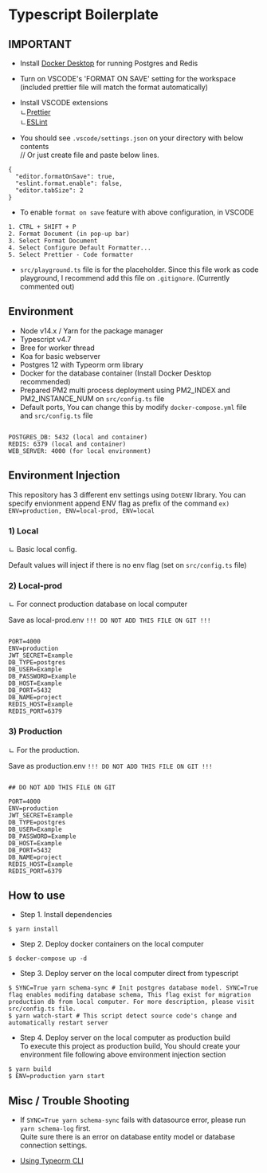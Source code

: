 # Typescript Boilerplate

## IMPORTANT

- Install [Docker Desktop](https://www.docker.com/products/docker-desktop/) for running Postgres and Redis

- Turn on VSCODE's 'FORMAT ON SAVE' setting for the workspace (included prettier file will match the format automatically)
- Install VSCODE extensions  
  ㄴ[Prettier](https://marketplace.visualstudio.com/items?itemName=esbenp.prettier-vscode)  
  ㄴ[ESLint](https://marketplace.visualstudio.com/items?itemName=dbaeumer.vscode-eslint)
- You should see `.vscode/settings.json` on your directory with below contents  
  // Or just create file and paste below lines.

```
{
  "editor.formatOnSave": true,
  "eslint.format.enable": false,
  "editor.tabSize": 2
}
```

- To enable `format on save` feature with above configuration, in VSCODE

```
1. CTRL + SHIFT + P
2. Format Document (in pop-up bar)
3. Select Format Document
4. Select Configure Default Formatter...
5. Select Prettier - Code formatter
```

- `src/playground.ts` file is for the placeholder.
  Since this file work as code playground, I recommend add this file on `.gitignore`. (Currently commented out)

## Environment

- Node v14.x / Yarn for the package manager
- Typescript v4.7
- Bree for worker thread
- Koa for basic webserver
- Postgres 12 with Typeorm orm library
- Docker for the database container (Install Docker Desktop recommended)
- Prepared PM2 multi process deployment using PM2_INDEX and PM2_INSTANCE_NUM on `src/config.ts` file
- Default ports, You can change this by modify `docker-compose.yml` file and `src/config.ts` file

```

POSTGRES_DB: 5432 (local and container)
REDIS: 6379 (local and container)
WEB_SERVER: 4000 (for local environment)

```

## Environment Injection

This repository has 3 different env settings using `DotENV` library.
You can specify envionment append ENV flag as prefix of the command
`ex) ENV=production, ENV=local-prod, ENV=local`

### 1) Local

ㄴ Basic local config.

Default values will inject if there is no env flag (set on `src/config.ts` file)

### 2) Local-prod

ㄴ For connect production database on local computer

Save as local-prod.env
`!!! DO NOT ADD THIS FILE ON GIT !!!`

```

PORT=4000
ENV=production
JWT_SECRET=Example
DB_TYPE=postgres
DB_USER=Example
DB_PASSWORD=Example
DB_HOST=Example
DB_PORT=5432
DB_NAME=project
REDIS_HOST=Example
REDIS_PORT=6379

```

### 3) Production

ㄴ For the production.

Save as production.env
`!!! DO NOT ADD THIS FILE ON GIT !!!`

```

## DO NOT ADD THIS FILE ON GIT

PORT=4000
ENV=production
JWT_SECRET=Example
DB_TYPE=postgres
DB_USER=Example
DB_PASSWORD=Example
DB_HOST=Example
DB_PORT=5432
DB_NAME=project
REDIS_HOST=Example
REDIS_PORT=6379

```

## How to use

- Step 1. Install dependencies

```shell script
$ yarn install
```

- Step 2. Deploy docker containers on the local computer

```shell script
$ docker-compose up -d
```

- Step 3. Deploy server on the local computer direct from typescript

```shell script
$ SYNC=True yarn schema-sync # Init postgres database model. SYNC=True flag enables modifing database schema, This flag exist for migration production db from local computer. For more description, please visit src/config.ts file.
$ yarn watch-start # This script detect source code's change and automatically restart server
```

- Step 4. Deploy server on the local computer as production build  
  To execute this project as production build, You should create your environment file following above environment injection section

```shell script
$ yarn build
$ ENV=production yarn start
```

## Misc / Trouble Shooting

- If `SYNC=True yarn schema-sync` fails with datasource error, please run `yarn schema-log` first.  
  Quite sure there is an error on database entity model or database connection settings.

- [Using Typeorm CLI](https://typeorm.io/using-cli#create-a-new-migration)
